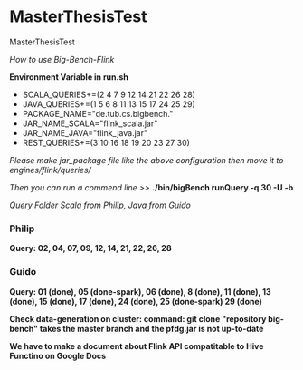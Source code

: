 # MasterThesisTest
MasterThesisTest

*How to use Big-Bench-Flink*

**Environment Variable in run.sh**
- SCALA_QUERIES+=(2 4 7 9 12 14 21 22 26 28)
- JAVA_QUERIES+=(1 5 6 8 11 13 15 17 24 25 29)
- PACKAGE_NAME="de.tub.cs.bigbench."
- JAR_NAME_SCALA="flink_scala.jar"
- JAR_NAME_JAVA="flink_java.jar"
- REST_QUERIES+=(3 10 16 18 19 20 23 27 30)

*Please make jar_package file like the above configuration then move it to engines/flink/queries/*

*Then you can run a commend line >>* **./bin/bigBench runQuery -q 30 -U -b**




*Query Folder Scala from Philip, Java from Guido*

### Philip 
**Query: 02, 04, 07, 09, 12, 14, 21, 22, 26, 28**

### Guido
**Query: 01 (done), 05 (done-spark), 06 (done), 8 (done), 11 (done), 13 (done), 15 (done), 17 (done), 24 (done), 25 (done-spark) 29 (done)**

**Check data-generation on cluster: command: git clone "repository big-bench" takes the master branch and the pfdg.jar is not up-to-date**

**We have to make a document about Flink API compatitable to Hive Functino on Google Docs**
